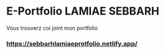 # E-Portfolio LAMIAE SEBBARH

Vous trouverz coi joint mon portfolio <h3>https://sebbarhlamiaeprotfolio.netlify.app/</h3>
